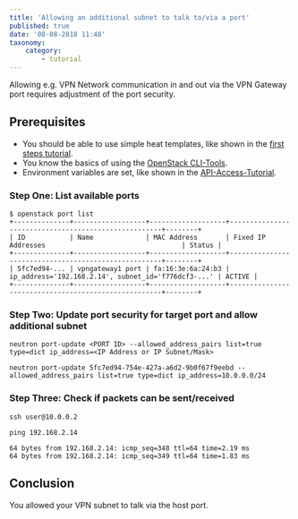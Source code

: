 ```yaml
---
title: 'Allowing an additional subnet to talk to/via a port'
published: true
date: '08-08-2018 11:48'
taxonomy:
    category:
        - tutorial
---
```


Allowing e.g. VPN Network communication in and out via the VPN Gateway port requires adjustment of the port security.

## Prerequisites

* You should be able to use simple heat templates, like shown in the [first steps tutorial](/tutorials/firststeps/).
* You know the basics of using the [OpenStack CLI-Tools](/tutorials/openstack-cli/).
* Environment variables are set, like shown in the [API-Access-Tutorial](/tutorials/api-access/).


### Step One: List available ports

```shell
$ openstack port list
+--------------+------------------+-------------------+-----------------------------------------------------+--------+
| ID           | Name             | MAC Address       | Fixed IP Addresses                                  | Status |
+--------------+------------------+-------------------+-----------------------------------------------------+--------+
| 5fc7ed94-... | vpngateway1 port | fa:16:3e:6a:24:b3 | ip_address='192.168.2.14', subnet_id='f776dcf3-...' | ACTIVE |
+--------------+------------------+-------------------+-----------------------------------------------------+--------+
```

### Step Two: Update port security for target port and allow additional subnet

```shell
neutron port-update <PORT ID> --allowed_address_pairs list=true type=dict ip_address=<IP Address or IP Subnet/Mask>
```

```shell
neutron port-update 5fc7ed94-754e-427a-a6d2-9b0f67f9eebd --allowed_address_pairs list=true type=dict ip_address=10.0.0.0/24
```

### Step Three: Check if packets can be sent/received

```shell
ssh user@10.0.0.2

ping 192.168.2.14

64 bytes from 192.168.2.14: icmp_seq=348 ttl=64 time=2.19 ms
64 bytes from 192.168.2.14: icmp_seq=349 ttl=64 time=1.83 ms
```

## Conclusion

You allowed your VPN subnet to talk via the host port.
